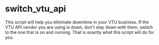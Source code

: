 # switch_vtu_api
This script will help you eliminate downtime in your VTU business. If the VTU API vendor you are using is down, don't stay down with them, switch to the one that is on and running. That is exactly what this script will do for you.
